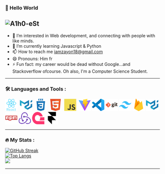 ### 👋 Hello World
 ![A1h0-eSt](https://github.com/heisayon/heisayon/assets/143114942/d8a9fab3-8b8c-4c6d-a194-4607160ea53b)
 ---
- 👀 I’m interested in Web development, and connecting with people with like minds. 
- 🌱 I’m currently learning Javascript & Python
- 📫 How to reach me iamzayon18@gmail.com
- 😄 Pronouns: Him fr
- ⚡ Fun fact: my career would be dead without Google...and Stackoverflow ofcourse. Oh also, I'm a Computer Science Student.


---

### :hammer_and_wrench: Languages and Tools :
 <div>
  <img src="https://github.com/devicons/devicon/blob/master/icons/react/react-original-wordmark.svg" title="React" alt="React" width="40" height="40"/>&nbsp;
  <img src="https://github.com/devicons/devicon/blob/master/icons/materialui/materialui-original.svg" title="Material UI" alt="Material UI" width="40" height="40"/>&nbsp;
  <img src="https://github.com/devicons/devicon/blob/master/icons/css3/css3-plain-wordmark.svg"  title="CSS3" alt="CSS" width="40" height="40"/>&nbsp;
  <img src="https://github.com/devicons/devicon/blob/master/icons/html5/html5-original.svg" title="HTML5" alt="HTML" width="40" height="40"/>&nbsp;
  <img src="https://github.com/devicons/devicon/blob/master/icons/javascript/javascript-original.svg" title="JavaScript" alt="JavaScript" width="40" height="40"/>&nbsp;
  <img src="https://github.com/devicons/devicon/blob/master/icons/vitejs/vitejs-original.svg" title="vite" **alt="vite" width="40" height="40"/>
  <img src="https://github.com/devicons/devicon/blob/master/icons/vscode/vscode-original.svg" title="vscode" **alt="vscode" width="40" height="40"/>
  <img src="https://github.com/devicons/devicon/blob/master/icons/git/git-original-wordmark.svg" title="Git" **alt="Git" width="40" height="40"/>
  <img src="https://github.com/devicons/devicon/blob/master/icons/tailwindcss/tailwindcss-original.svg" title="Tailwind" **alt="Tailwind" width="40" height="40"/>
   <img src="https://github.com/devicons/devicon/blob/master/icons/firebase/firebase-original.svg" title="FIREBASE" **alt="FIREBASE" width="40" height="40"/>
   <img src="https://github.com/devicons/devicon/blob/master/icons/materialui/materialui-original.svg" title="materialui" **alt="materialui" width="40" height="40"/>
     <img src="https://github.com/devicons/devicon/blob/master/icons/npm/npm-original-wordmark.svg" title="" **alt="" width="40" height="40"/>
      <img src="https://github.com/devicons/devicon/blob/master/icons/redux/redux-original.svg" title="" **alt="" width="40" height="40"/>
             <img src="https://github.com/devicons/devicon/blob/master/icons/appwrite/appwrite-original.svg" title="" **alt="" width="40" height="40"/>
    <img src="https://github.com/devicons/devicon/blob/master/icons/framermotion/framermotion-original.svg" title="" **alt="" width="40" height="40"/>
       
       
  
</div>


---

### :fire: My Stats :
[![GitHub Streak](http://github-readme-streak-stats.herokuapp.com?user=heisayon&theme=dark&background=000000)](https://git.io/streak-stats)
<br>
[![Top Langs](https://github-readme-stats.vercel.app/api/top-langs/?username=heisayon&layout=compact&theme=vision-friendly-dark)](https://github.com/anuraghazra/github-readme-stats)
<br>
![](https://komarev.com/ghpvc/?username=heisayon)

---

 

<!---
heisayon/heisayon is a ✨ special ✨ repository because its `README.md` (this file) appears on your GitHub profile.
You can click the Preview link to take a look at your changes.
--->
